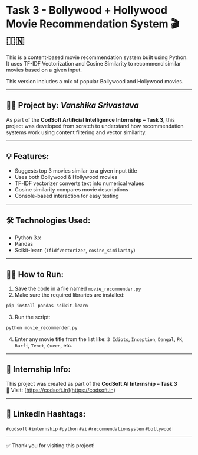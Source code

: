 
# Task 3 - Bollywood + Hollywood Movie Recommendation System 🎬🇮🇳

This is a content-based movie recommendation system built using Python.  
It uses TF-IDF Vectorization and Cosine Similarity to recommend similar movies based on a given input.

This version includes a mix of popular Bollywood and Hollywood movies.

---

## 👩‍💻 Project by: *Vanshika Srivastava*

As part of the **CodSoft Artificial Intelligence Internship – Task 3**, this project was developed from scratch to understand how recommendation systems work using content filtering and vector similarity.

---

## 💡 Features:
- Suggests top 3 movies similar to a given input title
- Uses both Bollywood & Hollywood movies
- TF-IDF vectorizer converts text into numerical values
- Cosine similarity compares movie descriptions
- Console-based interaction for easy testing

---

## 🛠️ Technologies Used:
- Python 3.x
- Pandas
- Scikit-learn (`TfidfVectorizer`, `cosine_similarity`)

---

## 🧑‍💻 How to Run:
1. Save the code in a file named `movie_recommender.py`
2. Make sure the required libraries are installed:

```bash
pip install pandas scikit-learn
```

3. Run the script:

```bash
python movie_recommender.py
```

4. Enter any movie title from the list like:
`3 Idiots`, `Inception`, `Dangal`, `PK`, `Barfi`, `Tenet`, `Queen`, etc.

---

## 📌 Internship Info:
This project was created as part of the **CodSoft AI Internship – Task 3**  
🔗 Visit: [https://codsoft.in](https://codsoft.in)

---

## 📢 LinkedIn Hashtags:
`#codsoft` `#internship` `#python` `#ai` `#recommendationsystem` `#bollywood`

---

✅ Thank you for visiting this project!
